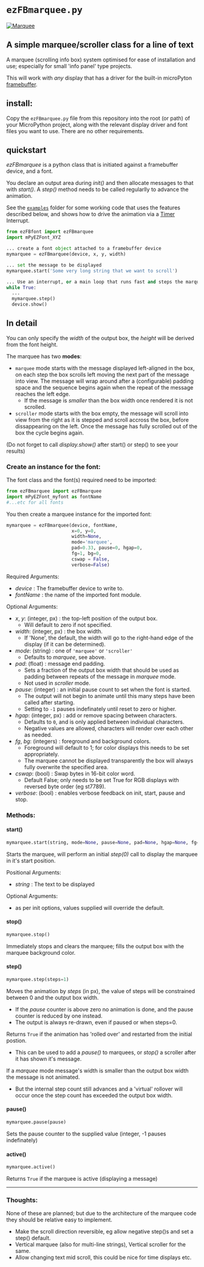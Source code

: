 # `ezFBmarquee.py`

[![Marquee](https://img.youtube.com/vi/tW0iqCkWGVc/default.jpg)](https://www.youtube.com/watch?v=tW0iqCkWGVc)

## A simple marquee/scroller class for a line of text

A marquee (scrolling info box) system optimised for ease of installation and use; especially for small 'info panel' type projects.

This will work with *any* display that has a driver for the built-in microPyton [framebuffer](https://docs.micropython.org/en/latest/library/framebuf.html).

## install:
Copy the `ezFBmarquee.py` file from this repository into the root (or path) of your MicroPython project, along with the relevant display driver and font files you want to use. There are no other requirements.

## quickstart
*ezFBmarquee* is a python class that is initiated against a framebuffer device, and a font. 

You declare an output area during *init()* and then allocate messages to that with *start()*. A *step()* method needs to be called regularlly to advance the animation.

See the [`examples`](examples) folder for some working code that uses the features described below, and shows how to drive the animation via a [Timer](https://docs.micropython.org/en/latest/library/machine.Timer.html) Interrupt.

```python
from ezFBfont import ezFBmarquee
import mPyEZFont_XYZ

... create a font object attached to a framebuffer device
mymarquee = ezFBmarquee(device, x, y, width)

... set the message to be displayed
mymarquee.start('Some very long string that we want to scroll')

... Use an interrupt, or a main loop that runs fast and steps the marquee before displaying
while True:
  ...
  mymarquee.step()
  device.show()
```

## In detail

You can only specify the *width* of the output box, the *height* will be derived from the font height.

The marquee has two **modes**:
* `marquee` mode starts with the message displayed left-aligned in the box, on each step the box scrolls left moving the next part of the message into view. The message will wrap around after a (configurable) padding space and the sequence begins again when the repeat of the message reaches the left edge.
  * If the message is *smaller* than the box width once rendered it is not scrolled.
* `scroller` mode starts with the box empty, the message will scroll into view from the right as it is stepped and scroll accross the box, before dissappearing on the left. Once the message has fully scrolled out of the box the cycle begins again.

(Do not forget to call *display.show()* after start() or step() to see your results)

### Create an instance for the font:

The font class and the font(s) required need to be imported:
```python
from ezFBmarquee import ezFBmarquee
import mPyEZFont_myfont as fontName
#...etc for all fonts
```

You then create a marquee instance for the imported font:
```python
mymarquee = ezFBmarquee(device, fontName,
                        x=0, y=0,
                        width=None,
                        mode='marquee',
                        pad=0.33, pause=0, hgap=0,
                        fg=1, bg=0,
                        cswap = False,
                        verbose=False)
```
Required Arguments:
* *device* : The framebuffer device to write to.
* *fontName* : the name of the imported font module.

Optional Arguments:
* *x*, *y*: (integer, px) : the top-left position of the output box.
  * Will default to zero if not specified.
* *width*: (integer, px) : the box width.
  * If 'None', the default, the width will go to the right-hand edge of the display (if it can be determined).
* *mode*: (string) : one of `'marquee'` or `'scroller'`
  * Defaults to *marquee*, see above.
* *pad*: (float) : message end padding.
  * Sets a fraction of the output box width that should be used as padding between repeats of the message in *marquee* mode.
  * Not used in *scroller* mode.
* *pause*: (integer) : an initial pause count to set when the font is started.
  * The output will not begin to animate until this many steps have been called after starting.
  * Setting to `-1` pauses indefinately until reset to zero or higher.
* *hgap*: (integer, px) : add or remove spacing between characters.
  * Defaults to `0`, and is only applied between individual characters.
  * Negative values are allowed, characters will render over each other as needed.
* *fg*, *bg*: (integers) : foreground and background colors.
  * Foreground will default to 1; for color displays this needs to be set appropriately.
  * The marquee cannot be displayed transparently the box will always fully overwrite the specified area.
* *cswap*: (bool) : Swap bytes in 16-bit color word.
  * Default False; only needs to be set True for RGB displays with reversed byte order (eg st7789).
* *verbose*: (bool) : enables verbose feedback on init, start, pause and stop.

### Methods:

#### start()
```python
mymarquee.start(string, mode=None, pause=None, pad=None, hgap=None, fg=None, bg=None)
```
Starts the marquee, will perform an initial *step(0)* call to display the marquee in it's start position.

Positional Arguments:
* *string* : The text to be displayed

Optional Arguments:
* as per init options, values supplied will override the default.

#### stop()
```python
mymarquee.stop()
```
Immediately stops and clears the marquee; fills the output box with the marquee background color.

#### step()
```python
mymarquee.step(steps=1)
```
Moves the animation by *steps* (in px), the value of steps will be constrained between 0 and the output box width.
* If the *pause* counter is above zero no animation is done, and the pause counter is reduced by one instead.
* The output is always re-drawn, even if paused or when steps=0.

Returns `True` if the animation has 'rolled over' and restarted from the initial postion.
* This can be used to add a *pause()* to marquees, or *stop()* a scroller after it has shown it's message.

If a *marquee* mode message's width is smaller than the output box width the message is not animated.
* But the internal step count still advances and a 'virtual' rollover will occur once the step count has exceeded the output box width.

#### pause()
```python
mymarquee.pause(pause)
```
Sets the pause counter to the supplied value (integer, -1 pauses indefinately)

#### active()
```python
mymarquee.active()
```
Returns `True` if the marquee is active (displaying a message)

-----------------------
### Thoughts:
None of these are planned; but due to the architecture of the marquee code they should be relative easy to implement.
* Make the scroll direction reversible, eg allow negative step()s and set a step() default.
* Vertical marquee (also for multi-line strings), Vertical scroller for the same.
* Allow changing text mid scroll, this could be nice for time displays etc. 
